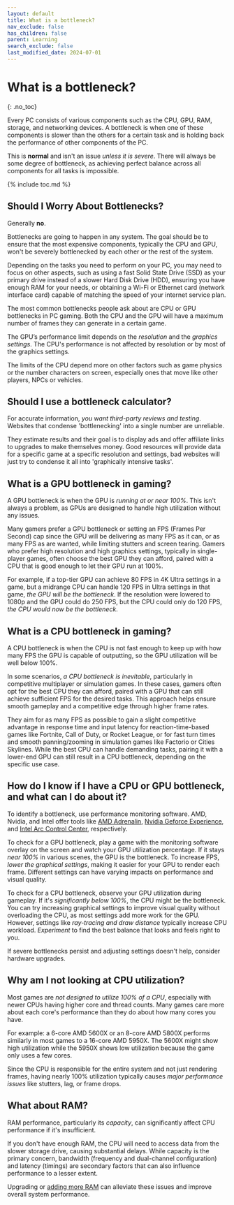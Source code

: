 ```yaml
---
layout: default
title: What is a bottleneck?
nav_exclude: false
has_children: false
parent: Learning
search_exclude: false
last_modified_date: 2024-07-01
---
```


# What is a bottleneck?
{: .no_toc}

Every PC consists of various components such as the CPU, GPU, RAM, storage, and networking devices. A bottleneck is when one of these components is slower than the others for a certain task and is holding back the performance of other components of the PC.

This is **normal** and isn't an issue *unless it is severe*. There will always be some degree of bottleneck, as achieving perfect balance across all components for all tasks is impossible.

{% include toc.md %}

## Should I Worry About Bottlenecks?

Generally **no**.

Bottlenecks are going to happen in any system. The goal should be to ensure that the most expensive components, typically the CPU and GPU, won't be severely bottlenecked by each other or the rest of the system. 

Depending on the tasks you need to perform on your PC, you may need to focus on other aspects, such as using a fast Solid State Drive (SSD) as your primary drive instead of a slower Hard Disk Drive (HDD), ensuring you have enough RAM for your needs, or obtaining a Wi-Fi or Ethernet card (network interface card) capable of matching the speed of your internet service plan.

The most common bottlenecks people ask about are CPU or GPU bottlenecks in PC gaming. Both the CPU and the GPU will have a maximum number of frames they can generate in a certain game.

The GPU’s performance limit depends on the *resolution* and the *graphics settings*. The CPU's performance is not affected by resolution or by most of the graphics settings.

The limits of the CPU depend more on other factors such as game physics or the number characters on screen, especially ones that move like other players, NPCs or vehicles.

## Should I use a bottleneck calculator?

For accurate information, *you want third-party reviews and testing*. Websites that condense 'bottlenecking' into a single number are unreliable.

They estimate results and their goal is to display ads and offer affiliate links to upgrades to make themselves money. Good resources will provide data for a specific game at a specific resolution and settings, bad websites will just try to condense it all into 'graphically intensive tasks'.

## What is a GPU bottleneck in gaming?

A GPU bottleneck is when the GPU is *running at or near 100%*. This isn't always a problem, as GPUs are designed to handle high utilization without any issues.

Many gamers prefer a GPU bottleneck or setting an FPS (Frames Per Second) cap since the GPU will be delivering as many FPS as it can, or as many FPS as are wanted, while limiting stutters and screen tearing. Gamers who prefer high resolution and high graphics settings, typically in single-player games, often choose the best GPU they can afford, paired with a CPU that is good enough to let their GPU run at 100%.

For example, if a top-tier GPU can achieve 80 FPS in 4K Ultra settings in a game, but a midrange CPU can handle 120 FPS in Ultra settings in that game, *the GPU will be the bottleneck*. If the resolution were lowered to 1080p and the GPU could do 250 FPS, but the CPU could only do 120 FPS, *the CPU would now be the bottleneck*.

## What is a CPU bottleneck in gaming?

A CPU bottleneck is when the CPU is not fast enough to keep up with how many FPS the GPU is capable of outputting, so the GPU utilization will be well below 100%.

In some scenarios, *a CPU bottleneck is inevitable*, particularly in competitive multiplayer or simulation games. In these cases, gamers often opt for the best CPU they can afford, paired with a GPU that can still achieve sufficient FPS for the desired tasks. This approach helps ensure smooth gameplay and a competitive edge through higher frame rates.

They aim for as many FPS as possible to gain a slight competitive advantage in response time and input latency for reaction-time-based games like Fortnite, Call of Duty, or Rocket League, or for fast turn times and smooth panning/zooming in simulation games like Factorio or Cities Skylines. While the best CPU can handle demanding tasks, pairing it with a lower-end GPU can still result in a CPU bottleneck, depending on the specific use case.

## How do I know if I have a CPU or GPU bottleneck, and what can I do about it?

To identify a bottleneck, use performance monitoring software. AMD, Nvidia, and Intel offer tools like [AMD Adrenalin](https://www.amd.com/en/products/software/adrenalin.html), [Nvidia Geforce Experience](https://www.nvidia.com/en-us/geforce/geforce-experience/), and [Intel Arc Control Center](https://www.intel.com/content/www/us/en/products/docs/discrete-gpus/arc/software/arc-control.html), respectively.

To check for a GPU bottleneck, play a game with the monitoring software overlay on the screen and watch your GPU utilization percentage. If it stays *near 100%* in various scenes, the GPU is the bottleneck. To increase FPS, *lower the graphical settings*, making it easier for your GPU to render each frame. Different settings can have varying impacts on performance and visual quality.

To check for a CPU bottleneck, observe your GPU utilization during gameplay. If it's *significantly below 100%*, the CPU might be the bottleneck. You can try increasing graphical settings to improve visual quality without overloading the CPU, as most settings add more work for the GPU. However, settings like *ray-tracing and draw distance* typically increase CPU workload. *Experiment* to find the best balance that looks and feels right to you.

If severe bottlenecks persist and adjusting settings doesn't help, consider hardware upgrades.

## Why am I not looking at CPU utilization?

Most games are *not designed to utilize 100% of a CPU*, especially with newer CPUs having higher core and thread counts. Many games care more about each core's performance than they do about how many cores you have.

For example: a 6-core AMD 5600X or an 8-core AMD 5800X performs similarly in most games to a 16-core AMD 5950X. The 5600X might show high utilization while the 5950X shows low utilization because the game only uses a few cores.

Since the CPU is responsible for the entire system and not just rendering frames, having nearly 100% utilization typically causes *major performance issues* like stutters, lag, or frame drops.

## What about RAM?

RAM performance, particularly its *capacity*, can significantly affect CPU performance if it's insufficient.

If you don't have enough RAM, the CPU will need to access data from the slower storage drive, causing substantial delays. While capacity is the primary concern, bandwidth (frequency and dual-channel configuration) and latency (timings) are secondary factors that can also influence performance to a lesser extent.

Upgrading or [adding more RAM](/docs/guides/how-to-know-if-you-need-more-ram) can alleviate these issues and improve overall system performance.